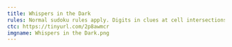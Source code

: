 ```yaml
---
title: Whispers in the Dark
rules: Normal sudoku rules apply. Digits in clues at cell intersections must appear in the surrounding 4 cells. Adjacent digits along green lines must differ by at least 5.
ctc: https://tinyurl.com/2p8awmcr
imgname: Whispers in the Dark.png
---
```

